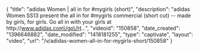 {
    "title": "adidas Women | all in for #mygirls (short)",
    "description": "adidas Women SS13 present the all in for #mygirls commercial (short cut) -- made by girls, for girls. Go all in with your girls at http:\/\/www.adidas.com\/go\/H...",
    "videoid": "150858",
    "date_created": "1396646882",
    "date_modified": "1418181255",
    "type": "captivate",
    "layout": "video",
    "url": "\/v\/adidas-women-all-in-for-mygirls-short\/150858"
}
